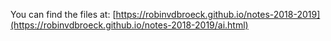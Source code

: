 You can find the files at: [https://robinvdbroeck.github.io/notes-2018-2019](https://robinvdbroeck.github.io/notes-2018-2019/ai.html)

